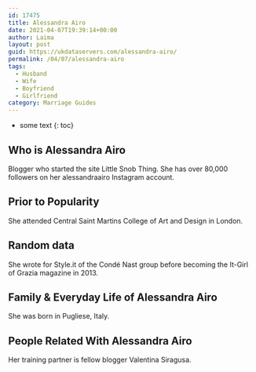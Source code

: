 ```yaml
---
id: 17475
title: Alessandra Airo
date: 2021-04-07T19:39:14+00:00
author: Laima
layout: post
guid: https://ukdataservers.com/alessandra-airo/
permalink: /04/07/alessandra-airo
tags:
  - Husband
  - Wife
  - Boyfriend
  - Girlfriend
category: Marriage Guides
---
```


* some text
{: toc}


## Who is Alessandra Airo
                  
                  
                  
Blogger who started the site Little Snob Thing. She has over 80,000 followers on her alessandraairo Instagram account.
                  
              
            
              
            
                
                
                
## Prior to Popularity
                  
                  
                  
She attended Central Saint Martins College of Art and Design in London.
                  
              
            
              
            
                
                
                
## Random data
                  
                  
                  
She wrote for Style.it of the Condé Nast group before becoming the It-Girl of Grazia magazine in 2013.
                  
              
            
              
            
                
                
                
## Family & Everyday Life of Alessandra Airo
                  
                  
                  
She was born in Pugliese, Italy.
                  
              
            
              
            
                
                
                
## People Related With Alessandra Airo
                  
                  
                  
Her training partner is fellow blogger Valentina Siragusa.
                  
              
            
              
            
                
              
            
              
              
            
            
              
            
          
          
          